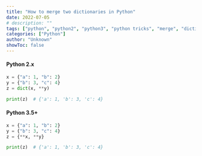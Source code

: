 ```yaml
---
title: "How to merge two dictionaries in Python"
date: 2022-07-05
# description: ""
tags: ["python", "python2", "python3", "python tricks", "merge", "dictionary"]
categories: ["Python"]
author: "Unknown"
showToc: false
---
```


#### Python 2.x

```Python
x = {"a": 1, "b": 2}
y = {"b": 3, "c": 4}
z = dict(x, **y)

print(z)  # {'a': 1, 'b': 3, 'c': 4}
```

#### Python 3.5+

```Python
x = {"a": 1, "b": 2}
y = {"b": 3, "c": 4}
z = {**x, **y}

print(z)  # {'a': 1, 'b': 3, 'c': 4}
```
